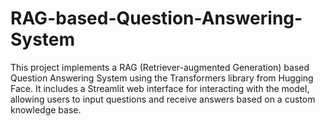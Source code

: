 # RAG-based-Question-Answering-System
This project implements a RAG (Retriever-augmented Generation) based Question Answering System using the Transformers library from Hugging Face. It includes a Streamlit web interface for interacting with the model, allowing users to input questions and receive answers based on a custom knowledge base.
